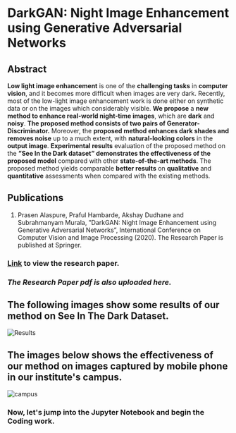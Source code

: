 # DarkGAN: Night Image Enhancement using Generative Adversarial Networks

## Abstract 

**Low light image enhancement** is one of the **challenging tasks** in **computer vision**, and
it becomes more difficult when images are very dark. Recently, most of the low-light image
enhancement work is done either on synthetic data or on the images which considerably
visible. **We propose** a **new method to enhance real-world night-time images**, which are
**dark** and **noisy**. **The proposed method consists of two pairs of Generator-Discriminator.**
Moreover, the **proposed method enhances dark shades and removes noise** up to a much
extent, with **natural-looking colors** in the **output image**. **Experimental results** evaluation
of the proposed method on the **”See In the Dark dataset” demonstrates the effectiveness of
the proposed model** compared with other **state-of-the-art methods**. The proposed method
yields comparable **better results** on **qualitative** and **quantitative** assessments when compared
with the existing methods.

## Publications

1. Prasen Alaspure, Praful Hambarde, Akshay Dudhane and Subrahmanyam
Murala, ”DarkGAN: Night Image Enhancement using Generative Adversarial
Networks”, International Conference on Computer Vision and Image
Processing (2020).
The Research Paper is published at Springer.

### [Link](https://link.springer.com/chapter/10.1007/978-981-16-1086-8_26) to view the research paper.

### ***The Research Paper pdf is also uploaded here.***

## The following images show some results of our method on See In The Dark Dataset. 

![Results](Results.png)

## The images below shows the effectiveness of our method on images captured by mobile phone in our institute's campus.

![campus](campus.png)


### Now, let's jump into the Jupyter Notebook and begin the Coding work.

